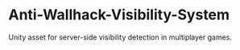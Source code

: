 # Anti-Wallhack-Visibility-System
Unity asset for server-side visibility detection in multiplayer games.

